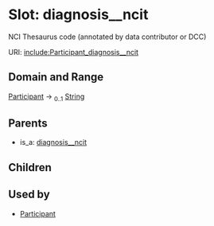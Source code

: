 
# Slot: diagnosis__ncit


NCI Thesaurus code (annotated by data contributor or DCC)

URI: [include:Participant_diagnosis__ncit](https://w3id.org/include/Participant_diagnosis__ncit)


## Domain and Range

[Participant](Participant.md) &#8594;  <sub>0..1</sub> [String](types/String.md)

## Parents

 *  is_a: [diagnosis__ncit](diagnosis__ncit.md)

## Children


## Used by

 * [Participant](Participant.md)
